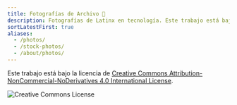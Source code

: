 ```yaml
---
title: Fotografías de Archivo 📸
description: Fotografías de Latinx en tecnología. Este trabajo está bajo la licencia de CC BY-NC-ND 4.0.
sortLatestFirst: true
aliases:
  - /photos/
  - /stock-photos/
  - /about/photos/
---
```


Este trabajo está bajo la licencia de <a rel="license" href="https://creativecommons.org/licenses/by-nc-nd/4.0/">Creative Commons Attribution-NonCommercial-NoDerivatives 4.0 International License</a>.

<img alt="Creative Commons License" style="border-width:0" src="https://i.creativecommons.org/l/by-nc-nd/4.0/88x31.png" />
